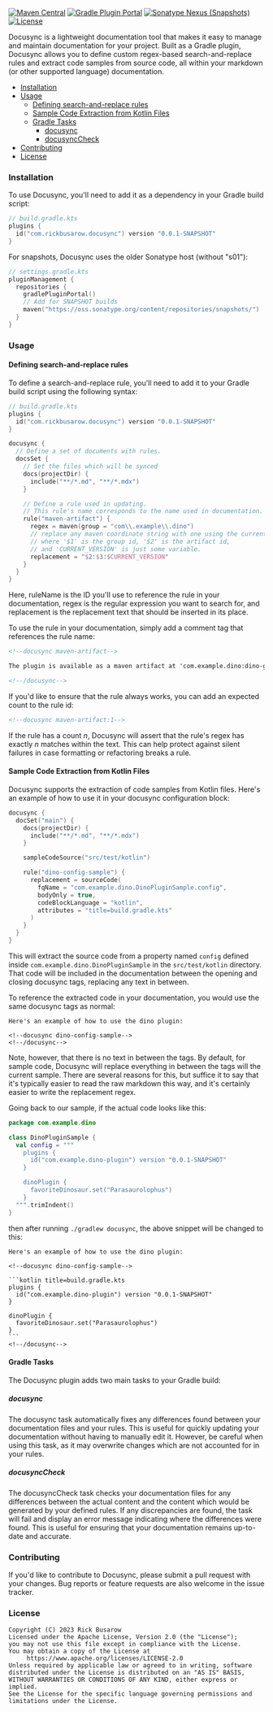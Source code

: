[![Maven Central](https://img.shields.io/maven-central/v/com.rickbusarow.docusync/docusync-gradle-plugin?style=flat-square)](https://search.maven.org/search?q=com.rickbusarow.docusync)
[![Gradle Plugin Portal](https://img.shields.io/gradle-plugin-portal/v/com.rickbusarow.docusync?style=flat-square)](https://plugins.gradle.org/plugin/com.rickbusarow.docusync)
[![Sonatype Nexus (Snapshots)](https://img.shields.io/nexus/s/com.rickbusarow.docusync/docusync-gradle-plugin?label=snapshots&server=https%3A%2F%2Foss.sonatype.org&style=flat-square)](https://oss.sonatype.org/#nexus-search;quick~com.rickbusarow.docusync)
[![License](https://img.shields.io/badge/license-apache2.0-blue?style=flat-square.svg)](https://opensource.org/licenses/Apache-2.0)

Docusync is a lightweight documentation tool that makes it easy to manage and maintain
documentation for your project. Built as a Gradle plugin, Docusync allows you to define custom
regex-based search-and-replace rules and extract code samples from source code,
all within your markdown (or other supported language) documentation.

- [Installation](#installation)
- [Usage](#usage)
  - [Defining search-and-replace rules](#defining-search-and-replace-rules)
  - [Sample Code Extraction from Kotlin Files](#sample-code-extraction-from-kotlin-files)
  - [Gradle Tasks](#gradle-tasks)
    - [docusync](#docusync)
    - [docusyncCheck](#docusynccheck)
- [Contributing](#contributing)
- [License](#license)

### Installation

To use Docusync, you'll need to add it as a dependency in your Gradle build script:

```kotlin
// build.gradle.kts
plugins {
  id("com.rickbusarow.docusync") version "0.0.1-SNAPSHOT"
}
```

For snapshots, Docusync uses the older Sonatype host (without "s01"):

```kotlin
// settings.gradle.kts
pluginManagement {
  repositories {
    gradlePluginPortal()
    // Add for SNAPSHOT builds
    maven("https://oss.sonatype.org/content/repositories/snapshots/")
  }
}
```

### Usage

#### Defining search-and-replace rules

To define a search-and-replace rule, you'll need to add it to your Gradle build script using the
following syntax:

```kotlin
// build.gradle.kts
plugins {
  id("com.rickbusarow.docusync") version "0.0.1-SNAPSHOT"
}

docusync {
  // Define a set of documents with rules.
  docsSet {
    // Set the files which will be synced
    docs(projectDir) {
      include("**/*.md", "**/*.mdx")
    }

    // Define a rule used in updating.
    // This rule's name corresponds to the name used in documentation.
    rule("maven-artifact") {
      regex = maven(group = "com\\.example\\.dino")
      // replace any maven coordinate string with one using the current version,
      // where '$1' is the group id, '$2' is the artifact id,
      // and 'CURRENT_VERSION' is just some variable.
      replacement = "$2:$3:$CURRENT_VERSION"
    }
  }
}
```

Here, ruleName is the ID you'll use to reference the rule in your documentation, regex is the regular
expression you want to search for, and replacement is the replacement text that should be inserted in
its place.

To use the rule in your documentation, simply add a comment tag that references the rule name:

```markdown
<!--docusync maven-artifact-->

The plugin is available as a maven artifact at 'com.example.dino:dino-gradle-plugin:0.0.0'.

<!--/docusync-->
```

If you'd like to ensure that the rule always works, you can add an expected count to the rule id:

```markdown
<!--docusync maven-artifact:1-->
```

If the rule has a count _n_, Docusync will assert that the rule's regex has exactly _n_ matches within
the text. This can help protect against silent failures in case formatting or refactoring breaks a
rule.

#### Sample Code Extraction from Kotlin Files

Docusync supports the extraction of code samples from Kotlin files.
Here's an example of how to use it in your docusync configuration block:

```kotlin
docusync {
  docSet("main") {
    docs(projectDir) {
      include("**/*.md", "**/*.mdx")
    }

    sampleCodeSource("src/test/kotlin")

    rule("dino-config-sample") {
      replacement = sourceCode(
        fqName = "com.example.dino.DinoPluginSample.config",
        bodyOnly = true,
        codeBlockLanguage = "kotlin",
        attributes = "title=build.gradle.kts"
      )
    }
  }
}
```

This will extract the source code from a property named `config` defined
inside `com.example.dino.DinoPluginSample` in the `src/test/kotlin` directory. That code will be
included
in the documentation between the opening and closing docusync tags, replacing any text in between.

To reference the extracted code in your documentation, you would use the same docusync tags as normal:

    Here's an example of how to use the dino plugin:

    <!--docusync dino-config-sample-->
    <!--/docusync-->

Note, however, that there is no text in between the tags. By default, for sample code, Docusync will
replace everything in between the tags will the current sample. There are several reasons for this, but
suffice it to say that it's typically easier to read the raw markdown this way, and it's certainly
easier to write the replacement regex.

Going back to our sample, if the actual code looks like this:

```kotlin
package com.example.dino

class DinoPluginSample {
  val config = """
    plugins {
      id("com.example.dino-plugin") version "0.0.1-SNAPSHOT"
    }

    dinoPlugin {
      favoriteDinosaur.set("Parasaurolophus")
    }
  """.trimIndent()
}
```

then after running `./gradlew docusync`, the above snippet will be changed to this:

    Here's an example of how to use the dino plugin:

    <!--docusync dino-config-sample-->

    ```kotlin title=build.gradle.kts
    plugins {
      id("com.example.dino-plugin") version "0.0.1-SNAPSHOT"
    }

    dinoPlugin {
      favoriteDinosaur.set("Parasaurolophus")
    }
    ```
    <!--/docusync-->

#### Gradle Tasks

The Docusync plugin adds two main tasks to your Gradle build:

##### docusync

The docusync task automatically fixes any differences found between your documentation files and
your rules. This is useful for quickly updating your documentation without having to manually edit it.
However, be careful when using this task, as it may overwrite changes which are not accounted for in
your rules.

##### docusyncCheck

The docusyncCheck task checks your documentation files for any differences between the actual content
and the content which would be generated by your defined rules. If any discrepancies are found, the
task will fail and display an error message indicating where the differences were found. This is useful
for ensuring that your documentation remains up-to-date and accurate.

### Contributing

If you'd like to contribute to Docusync, please submit a pull request with your changes. Bug reports or
feature requests are also welcome in the issue tracker.

### License

```text
Copyright (C) 2023 Rick Busarow
Licensed under the Apache License, Version 2.0 (the "License");
you may not use this file except in compliance with the License.
You may obtain a copy of the License at
     https://www.apache.org/licenses/LICENSE-2.0
Unless required by applicable law or agreed to in writing, software
distributed under the License is distributed on an "AS IS" BASIS,
WITHOUT WARRANTIES OR CONDITIONS OF ANY KIND, either express or implied.
See the License for the specific language governing permissions and
limitations under the License.
```
